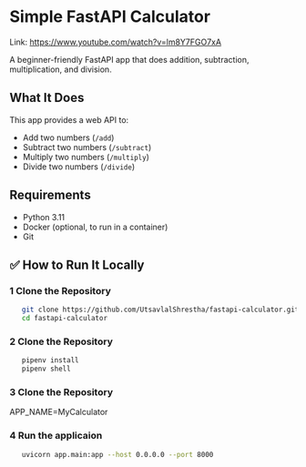 # Simple FastAPI Calculator
Link: https://www.youtube.com/watch?v=lm8Y7FGO7xA

A beginner-friendly FastAPI app that does addition, subtraction, multiplication, and division.

## What It Does
This app provides a web API to:
- Add two numbers (`/add`)
- Subtract two numbers (`/subtract`)
- Multiply two numbers (`/multiply`)
- Divide two numbers (`/divide`)

## Requirements
- Python 3.11
- Docker (optional, to run in a container)
- Git

## ✅ How to Run It Locally

### 1 Clone the Repository
```bash
   git clone https://github.com/UtsavlalShrestha/fastapi-calculator.git
   cd fastapi-calculator
```
### 2 Clone the Repository
```bash
   pipenv install
   pipenv shell
```
### 3 Clone the Repository
   APP_NAME=MyCalculator

### 4 Run the applicaion
```bash
   uvicorn app.main:app --host 0.0.0.0 --port 8000
```
   
